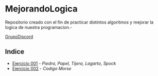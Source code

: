 # MejorandoLogica

Repositorio creado con el fin de practicar distintos algoritmos y mejorar la logica de nuestra programacion.-

[GrupoDiscord](https://discord.gg/9Grm9S5V)

## Indice
- [Ejercicio 001](/Ejercicio%20001/README.md) - *Piedra, Papel, Tijera, Lagarto, Spock*
- [Ejercicio 002](/Ejercicio%20002/README.md) - *Codigo Morse*

